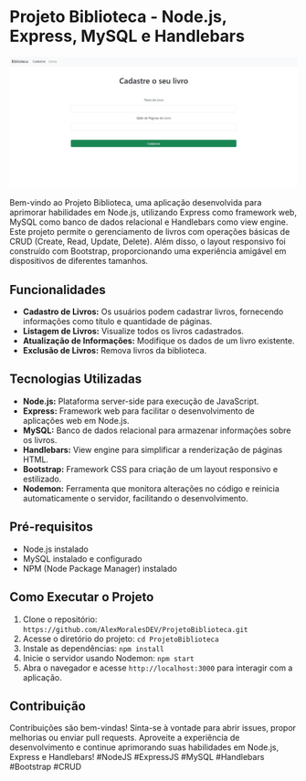 # Projeto Biblioteca - Node.js, Express, MySQL e Handlebars

[<img src="./public/assets/imgs/ProjetoBiblioteca.gif">]()

Bem-vindo ao Projeto Biblioteca, uma aplicação desenvolvida para aprimorar habilidades em Node.js, utilizando Express como framework web, MySQL como banco de dados relacional e Handlebars como view engine. Este projeto permite o gerenciamento de livros com operações básicas de CRUD (Create, Read, Update, Delete). Além disso, o layout responsivo foi construído com Bootstrap, proporcionando uma experiência amigável em dispositivos de diferentes tamanhos.

## Funcionalidades

- **Cadastro de Livros:** Os usuários podem cadastrar livros, fornecendo informações como título e quantidade de páginas.
- **Listagem de Livros:** Visualize todos os livros cadastrados.
- **Atualização de Informações:** Modifique os dados de um livro existente.
- **Exclusão de Livros:** Remova livros da biblioteca.

## Tecnologias Utilizadas

- **Node.js:** Plataforma server-side para execução de JavaScript.
- **Express:** Framework web para facilitar o desenvolvimento de aplicações web em Node.js.
- **MySQL:** Banco de dados relacional para armazenar informações sobre os livros.
- **Handlebars:** View engine para simplificar a renderização de páginas HTML.
- **Bootstrap:** Framework CSS para criação de um layout responsivo e estilizado.
- **Nodemon:** Ferramenta que monitora alterações no código e reinicia automaticamente o servidor, facilitando o desenvolvimento.

## Pré-requisitos

- Node.js instalado
- MySQL instalado e configurado
- NPM (Node Package Manager) instalado

## Como Executar o Projeto

1. Clone o repositório: `https://github.com/AlexMoralesDEV/ProjetoBiblioteca.git`
2. Acesse o diretório do projeto: `cd ProjetoBiblioteca`
3. Instale as dependências: `npm install`
4. Inicie o servidor usando Nodemon: `npm start`
5. Abra o navegador e acesse `http://localhost:3000` para interagir com a aplicação.

## Contribuição

Contribuições são bem-vindas! Sinta-se à vontade para abrir issues, propor melhorias ou enviar pull requests. Aproveite a experiência de desenvolvimento e continue aprimorando suas habilidades em Node.js, Express e Handlebars! #NodeJS #ExpressJS #MySQL #Handlebars #Bootstrap #CRUD